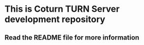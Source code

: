 This is Coturn TURN Server development repository
=================================================

 Read the README file for more information
-------------------------------------------------


